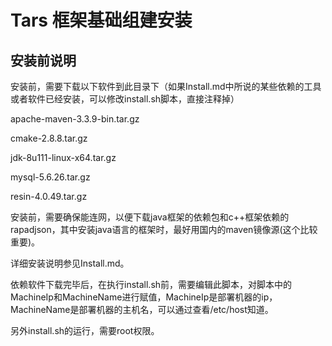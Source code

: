 # Tars 框架基础组建安装

## 安装前说明

安装前，需要下载以下软件到此目录下（如果Install.md中所说的某些依赖的工具或者软件已经安装，可以修改install.sh脚本，直接注释掉）

apache-maven-3.3.9-bin.tar.gz

cmake-2.8.8.tar.gz

jdk-8u111-linux-x64.tar.gz

mysql-5.6.26.tar.gz

resin-4.0.49.tar.gz

安装前，需要确保能连网，以便下载java框架的依赖包和c++框架依赖的rapadjson，其中安装java语言的框架时，最好用国内的maven镜像源\(这个比较重要\)。

详细安装说明参见Install.md。

依赖软件下载完毕后，在执行install.sh前，需要编辑此脚本，对脚本中的MachineIp和MachineName进行赋值，MachineIp是部署机器的ip，MachineName是部署机器的主机名，可以通过查看/etc/host知道。

另外install.sh的运行，需要root权限。



